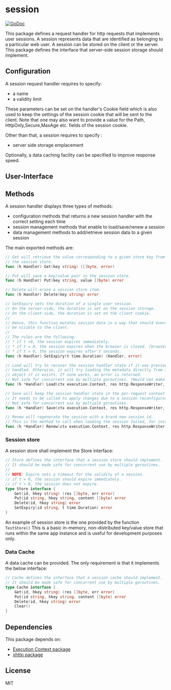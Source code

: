 # session

[![GoDoc](https://godoc.org/github.com/atdiar/xhttp/handlers/session?status.svg)](https://godoc.org/github.com/atdiar/xhttp/handlers/session)

This package defines a request handler for http requests that implements user sessions.
A session represents data that are identified as belonging to a particular web user.
A session can be stored on the client or the server.
This package defines the interface that server-side session storage should implement.

## Configuration

A session request handler requires to specify:
* a name
* a validity limit

These parameters can be set on the handler's Cookie field which is also used to keep the settings of the session cookie that will be sent to the client.
Note that one may also want to provide a value for the Path, HttpOnly,Secure,MaxAge etc. fields of the session cookie.

Other than that, a session requires to specify :
* server side storage emplacement

Optionally, a data caching facility can be specified to improve response speed.

## User-Interface

## Methods

A session handler displays three types of methods:

* configuration methods that returns a new session handler with the correct setting each time
* session management methods that enable to load/save/renew a session
* data management methods to add/retrieve session data to a given session

The main exported methods are:

``` go
// Get will retrieve the value corresponding to a given store key from
// the session store.
func (h Handler) Get(key string) ([]byte, error)

// Put will save a key/value pair in the session store.
func (h Handler) Put(key string, value []byte) error

// Delete will erase a session store item.
func (h Handler) Delete(key string) error

// SetExpiry sets the duration of a single user session.
// On the server-side, the duration is set on the session storage.
// On the client-side, the duration is set on the client cookie.
//
// Hence, this function mutates session data in a way that should eventually
// be visible to the client.
//
// The rules are the following:
// * if t <0, the session expires immediately.
// * if t = 0, the session expires when the browser is closed. (browser session)
// * if t > 0, the session expires after t seconds.
func (h Handler) SetExpiry(t time.Duration) (Handler, error)  

// Load will try to recover the session handler state if it was previously
// handled. Otherwise, it will try loading the metadata directly from the request
// object if it exists. If none works, an error is returned.
// Not safe for concurrent use by multiple goroutines. (Would not make sense)
func (h *Handler) Load(ctx execution.Context, res http.ResponseWriter, req *http.Request) error  

// Save will keep the session handler state in the per-request context store.
// It needs to be called to apply changes due to a session reconfiguration.
// Not safe for concurrent use by multiple goroutines.
func (h *Handler) Save(ctx execution.Context, res http.ResponseWriter, req *http.Request)  

// Renew will regenerate the session with a brand new session id.
// This is the method to call when loading the session failed, for instance.
func (h *Handler) Renew(ctx execution.Context, res http.ResponseWriter, req *http.Request)
```

### Session store

A session store shall implement the Store interface:

``` go
// Store defines the interface that a session store should implement.
// It should be made safe for concurrent use by multiple goroutines.
//
// NOTE: Expire sets a timeout for the validity of a session.
// if t = 0, the session should expire immediately.
// if t < 0, the session does not expire.
type Store interface {
	Get(id, hkey string) (res []byte, err error)
	Put(id string, hkey string, content []byte) error
	Delete(id, hkey string) error
	SetExpiry(id string, t time.Duration) error
}

```

An example of session store is the one provided by the function ` TestStore()`
This is a basic in-memory, non-distributed key/value store that runs within the same app instance and is useful for
development purposes only.

### Data Cache

A data cache can be provided. The only requirement is that it implements the below interface:

``` go
// Cache defines the interface that a session cache should implement.
// It should be made safe for concurrent use by multiple goroutines.
type Cache interface {
	Get(id, hkey string) (res []byte, err error)
	Put(id string, hkey string, content []byte) error
	Delete(id, hkey string) error
	Clear()
}
```
## Dependencies
This package depends on:
* [Execution Context package](https://github.com/atdiar/goroutine/execution)
* [xhttp package](https://github.com/atdiar/xhttp)

## License
MIT
